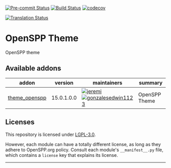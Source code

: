 
<!-- /!\ Non OCA Context : Set here the badge of your runbot / runboat instance. -->
[![Pre-commit Status](https://github.com/openspp/openspp-theme/actions/workflows/pre-commit.yml/badge.svg?branch=15.0)](https://github.com/openspp/openspp-theme/actions/workflows/pre-commit.yml?query=branch%3A15.0)
[![Build Status](https://github.com/openspp/openspp-theme/actions/workflows/test.yml/badge.svg?branch=15.0)](https://github.com/openspp/openspp-theme/actions/workflows/test.yml?query=branch%3A15.0)
[![codecov](https://codecov.io/gh/openspp/openspp-theme/branch/15.0/graph/badge.svg)](https://codecov.io/gh/openspp/openspp-theme)
<!-- /!\ Non OCA Context : Set here the badge of your translation instance. -->
[![Translation Status](https://translate.openspp.org/widgets/openspp/-/svg-badge.svg)](https://translate.openspp.org/engage/openspp/?utm_source=widget)

<!-- /!\ do not modify above this line -->

# OpenSPP Theme

OpenSPP theme

<!-- /!\ do not modify below this line -->

<!-- prettier-ignore-start -->

[//]: # (addons)

Available addons
----------------
addon | version | maintainers | summary
--- | --- | --- | ---
[theme_openspp](theme_openspp/) | 15.0.1.0.0 | [![jeremi](https://github.com/jeremi.png?size=30px)](https://github.com/jeremi) [![gonzalesedwin1123](https://github.com/gonzalesedwin1123.png?size=30px)](https://github.com/gonzalesedwin1123) | OpenSPP Theme

[//]: # (end addons)

<!-- prettier-ignore-end -->

## Licenses

This repository is licensed under [LGPL-3.0](LICENSE).

However, each module can have a totally different license, as long as they adhere to OpenSPP.org
policy. Consult each module's `__manifest__.py` file, which contains a `license` key
that explains its license.

----
<!-- /!\ Non OCA Context : Set here the full description of your organization. -->
